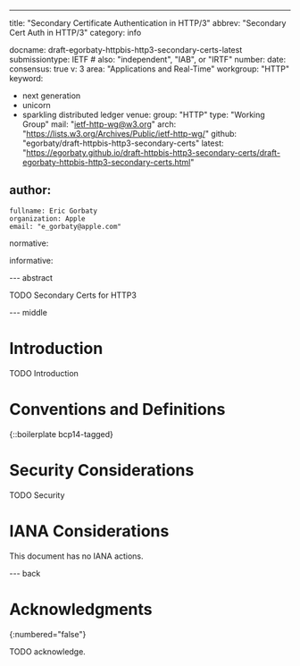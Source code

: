 ---
title: "Secondary Certificate Authentication in HTTP/3"
abbrev: "Secondary Cert Auth in HTTP/3"
category: info

docname: draft-egorbaty-httpbis-http3-secondary-certs-latest
submissiontype: IETF  # also: "independent", "IAB", or "IRTF"
number:
date:
consensus: true
v: 3
area: "Applications and Real-Time"
workgroup: "HTTP"
keyword:
 - next generation
 - unicorn
 - sparkling distributed ledger
venue:
  group: "HTTP"
  type: "Working Group"
  mail: "ietf-http-wg@w3.org"
  arch: "https://lists.w3.org/Archives/Public/ietf-http-wg/"
  github: "egorbaty/draft-httpbis-http3-secondary-certs"
  latest: "https://egorbaty.github.io/draft-httpbis-http3-secondary-certs/draft-egorbaty-httpbis-http3-secondary-certs.html"

author:
 -
    fullname: Eric Gorbaty
    organization: Apple
    email: "e_gorbaty@apple.com"

normative:

informative:


--- abstract

TODO Secondary Certs for HTTP3


--- middle

# Introduction

TODO Introduction


# Conventions and Definitions

{::boilerplate bcp14-tagged}


# Security Considerations

TODO Security


# IANA Considerations

This document has no IANA actions.


--- back

# Acknowledgments
{:numbered="false"}

TODO acknowledge.
